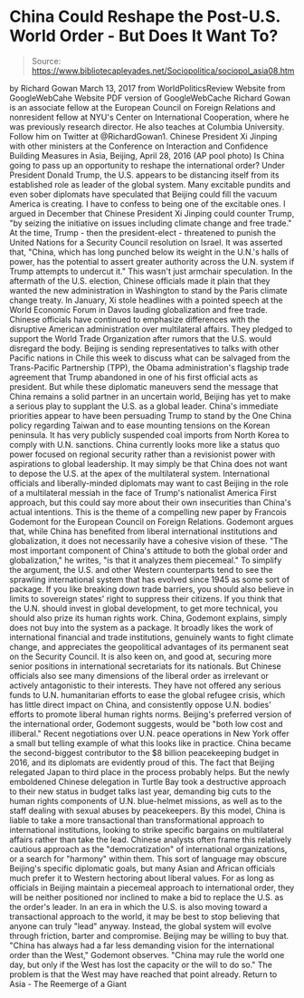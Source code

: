 # China Could Reshape the Post-U.S. World Order - But Does It Want To?

> Source: https://www.bibliotecapleyades.net/Sociopolitica/sociopol_asia08.htm

by Richard Gowan March 13, 2017
from WorldPoliticsReview Website
from GoogleWebCahe Website
PDF version of GoogleWebCache
Richard Gowan is an associate fellow at the European Council on Foreign Relations and nonresident fellow at NYU's Center on International Cooperation, where he was previously research director. He also teaches at Columbia University. Follow him on Twitter at @RichardGowan1.
Chinese President Xi Jinping with other ministers at the
Conference on Interaction and Confidence Building Measures in Asia,
Beijing, April 28, 2016
(AP pool photo)
Is China going to pass up an opportunity to reshape the international order?
Under President Donald Trump, the U.S. appears to be distancing itself from its established role as leader of the global system. Many excitable pundits and even sober diplomats have speculated that Beijing could fill the vacuum America is creating.
I have to confess to being one of the excitable ones.
I argued in December that Chinese President Xi Jinping could counter Trump,
"by seizing the initiative on issues including climate change and free trade."
At the time, Trump - then the president-elect - threatened to punish the United Nations for a Security Council resolution on Israel.
It was asserted that,
"China, which has long punched below its weight in the U.N.'s halls of power, has the potential to assert greater authority across the U.N. system if Trump attempts to undercut it."
This wasn't just armchair speculation.
In the aftermath of the U.S. election, Chinese officials made it plain that they wanted the new administration in Washington to stand by the Paris climate change treaty.
In January, Xi stole headlines with a pointed speech at the World Economic Forum in Davos lauding globalization and free trade. Chinese officials have continued to emphasize differences with the disruptive American administration over multilateral affairs. They pledged to support the World Trade Organization after rumors that the U.S. would disregard the body.
Beijing is sending representatives to talks with other Pacific nations in Chile this week to discuss what can be salvaged from the Trans-Pacific Partnership (TPP), the Obama administration's flagship trade agreement that Trump abandoned in one of his first official acts as president.
But while these diplomatic maneuvers send the message that China remains a solid partner in an uncertain world, Beijing has yet to make a serious play to supplant the U.S. as a global leader.
China's immediate priorities appear to have been persuading Trump to stand by the One China policy regarding Taiwan and to ease mounting tensions on the Korean peninsula.
It has very publicly suspended coal imports from North Korea to comply with U.N. sanctions.
China currently looks more like a status quo power focused on regional security rather than a revisionist power with aspirations to global leadership. It may simply be that China does not want to depose the U.S. at the apex of the multilateral system. International officials and liberally-minded diplomats may want to cast Beijing in the role of a multilateral messiah in the face of Trump's nationalist America First approach, but this could say more about their own insecurities than China's actual intentions. This is the theme of a compelling new paper by Francois Godemont for the European Council on Foreign Relations.
Godemont argues that, while China has benefited from liberal international institutions and globalization, it does not necessarily have a cohesive vision of these.
"The most important component of China's attitude to both the global order and globalization," he writes, "is that it analyzes them piecemeal."
To simplify the argument, the U.S. and other Western counterparts tend to see the sprawling international system that has evolved since 1945 as some sort of package.
If you like breaking down trade barriers, you should also believe in limits to sovereign states' right to suppress their citizens. If you think that the U.N. should invest in global development, to get more technical, you should also prize its human rights work. China, Godemont explains, simply does not buy into the system as a package. It broadly likes the work of international financial and trade institutions, genuinely wants to fight climate change, and appreciates the geopolitical advantages of its permanent seat on the Security Council.
It is also keen on, and good at, securing more senior positions in international secretariats for its nationals.
But Chinese officials also see many dimensions of the liberal order as irrelevant or actively antagonistic to their interests.
They have not offered any serious funds to U.N. humanitarian efforts to ease the global refugee crisis, which has little direct impact on China, and consistently oppose U.N. bodies' efforts to promote liberal human rights norms. Beijing's preferred version of the international order, Godemont suggests, would be "both low cost and illiberal." Recent negotiations over U.N. peace operations in New York offer a small but telling example of what this looks like in practice.
China became the second-biggest contributor to the $8 billion peacekeeping budget in 2016, and its diplomats are evidently proud of this. The fact that Beijing relegated Japan to third place in the process probably helps.
But the newly emboldened Chinese delegation in Turtle Bay took a destructive approach to their new status in budget talks last year, demanding big cuts to the human rights components of U.N. blue-helmet missions, as well as to the staff dealing with sexual abuses by peacekeepers. By this model, China is liable to take a more transactional than transformational approach to international institutions, looking to strike specific bargains on multilateral affairs rather than take the lead.
Chinese analysts often frame this relatively cautious approach as the "democratization" of international organizations, or a search for "harmony" within them.
This sort of language may obscure Beijing's specific diplomatic goals, but many Asian and African officials much prefer it to Western hectoring about liberal values. For as long as officials in Beijing maintain a piecemeal approach to international order, they will be neither positioned nor inclined to make a bid to replace the U.S. as the order's leader. In an era in which the U.S. is also moving toward a transactional approach to the world, it may be best to stop believing that anyone can truly "lead" anyway.
Instead, the global system will evolve through friction, barter and compromise. Beijing may be willing to buy that.
"China has always had a far less demanding vision for the international order than the West," Godemont observes. "China may rule the world one day, but only if the West has lost the capacity or the will to do so."
The problem is that the West may have reached that point already.
Return to Asia - The Reemerge of a Giant
